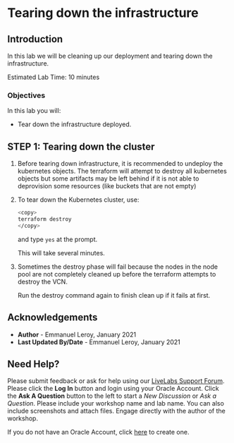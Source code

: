 # Tearing down the infrastructure

## Introduction

In this lab we will be cleaning up our deployment and tearing down the infrastructure.

Estimated Lab Time: 10 minutes

### Objectives

In this lab you will:

- Tear down the infrastructure deployed.

## **STEP 1:** Tearing down the cluster

1. Before tearing down infrastructure, it is recommended to undeploy the kubernetes objects. The terraform will attempt to destroy all kubernetes objects but some artifacts may be left behind if it is not able to deprovision some resources (like buckets that are not empty)

2. To tear down the Kubernetes cluster, use:

    ```bash
    <copy>
    terraform destroy
    </copy>
    ```

    and type `yes` at the prompt.

    This will take several minutes.

3. Sometimes the destroy phase will fail because the nodes in the node pool are not completely cleaned up before the terraform attempts to destroy the VCN.

    Run the destroy command again to finish clean up if it fails at first.



## Acknowledgements

 - **Author** - Emmanuel Leroy, January 2021
 - **Last Updated By/Date** - Emmanuel Leroy, January 2021

## Need Help?
Please submit feedback or ask for help using our [LiveLabs Support Forum](https://community.oracle.com/tech/developers/categories/livelabs). Please click the **Log In** button and login using your Oracle Account. Click the **Ask A Question** button to the left to start a *New Discussion* or *Ask a Question*.  Please include your workshop name and lab name.  You can also include screenshots and attach files.  Engage directly with the author of the workshop.

If you do not have an Oracle Account, click [here](https://profile.oracle.com/myprofile/account/create-account.jspx) to create one.
